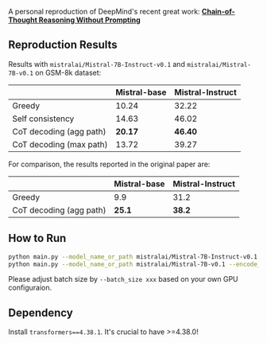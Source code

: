 A personal reproduction of DeepMind's recent great work: [**Chain-of-Thought Reasoning Without Prompting**](https://arxiv.org/pdf/2402.10200.pdf)

## Reproduction Results

Results with `mistralai/Mistral-7B-Instruct-v0.1` and `mistralai/Mistral-7B-v0.1` on GSM-8k dataset:

|                         | Mistral-base | Mistral-Instruct |
|-------------------------|--------------|------------------|
| Greedy                  | 10.24        | 32.22            |
| Self consistency        | 14.63        | 46.02            |
| CoT decoding (agg path) | **20.17**    | **46.40**        |
| CoT decoding (max path) | 13.72        | 39.27            |

For comparison, the results reported in the original paper are:

|                         | Mistral-base | Mistral-Instruct |
|-------------------------|--------------|------------------|
| Greedy                  | 9.9          | 31.2             |
| CoT decoding (agg path) | **25.1**     | **38.2**         |

## How to Run

```bash
python main.py --model_name_or_path mistralai/Mistral-7B-Instruct-v0.1 --encode_format instruct --max_new_tokens 512 --decoding cot --output_fname outputs/mistral-instruct.jsonl
python main.py --model_name_or_path mistralai/Mistral-7B-v0.1 --encode_format qa --max_new_tokens 256 --decoding cot --output_fname outputs/mistral-base.jsonl
```

Please adjust batch size by `--batch_size xxx` based on your own GPU configuraion.

## Dependency

Install `transformers==4.38.1`. It's crucial to have >=4.38.0!